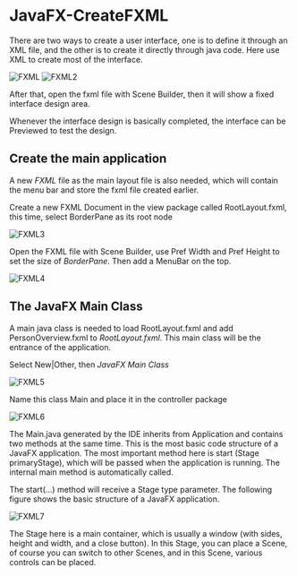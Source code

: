 # JavaFX-CreateFXML
There are two ways to create a user interface, one is to define it through an XML file, and the other is to create it directly through java code. Here use XML to create most of the interface.

![FXML](https://code.makery.ch/zh-cn/library/javafx-tutorial/part1/new-fxml-document.png "FXML")
![FXML2](https://code.makery.ch/zh-cn/library/javafx-tutorial/part1/new-person-overview.png "FXML")

After that, open the fxml file with Scene Builder, then it will show a fixed interface design area.

Whenever the interface design is basically completed, the interface can be Previewed to test the design.


## Create the main application

A new *FXML* file as the main layout file is also needed, which will contain the menu bar and store the fxml file created earlier.

  Create a new FXML Document in the view package called RootLayout.fxml, this time, select BorderPane as its root node
  
  ![FXML3](https://code.makery.ch/zh-cn/library/javafx-tutorial/part1/new-root-layout.png "FXML")
  
  Open the FXML file with Scene Builder, use Pref Width and Pref Height to set the size of *BorderPane*. Then add a MenuBar on the top.
  
  ![FXML4](https://code.makery.ch/zh-cn/library/javafx-tutorial/part1/menu-bar.png "FXML")
  
  
## The JavaFX Main Class

A main java class is needed to load RootLayout.fxml and add PersonOverview.fxml to *RootLayout.fxml*. This main class will be the entrance of the application.

  Select New|Other, then *JavaFX Main Class*

  ![FXML5](https://code.makery.ch/zh-cn/library/javafx-tutorial/part1/new-main-class.png)
  
  Name this class Main and place it in the controller package
  
  ![FXML6](https://code.makery.ch/zh-cn/library/javafx-tutorial/part1/new-main-class2.png)
  

The Main.java generated by the IDE inherits from Application and contains two methods at the same time. This is the most basic code structure of a JavaFX application. The most important method here is start (Stage primaryStage), which will be passed when the application is running. The internal main method is automatically called.
  
The start(...) method will receive a Stage type parameter. The following figure shows the basic structure of a JavaFX application.

![FXML7](https://code.makery.ch/zh-cn/library/javafx-tutorial/part1/javafx-hierarchy.png)

The Stage here is a main container, which is usually a window (with sides, height and width, and a close button). In this Stage, you can place a Scene, of course you can switch to other Scenes, and in this Scene, various controls can be placed.
